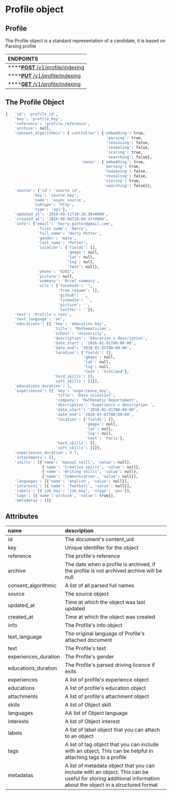 # Profile object

## Profile

The Profile object is a standard representation of a candidate, it is based on 
Parsing profile
 
| **ENDPOINTS** |
| :--- |
| \*\*\*\*[**POST** /v1/profile/indexing](https://developers.hrflow.ai/api-reference/profile-api/post-profile-indexing) |
| \*\*\*\*[**PUT** /v1/profile/indexing](https://developers.hrflow.ai/api-reference/profile-api/put-profile-indexing) |
| \*\*\*\*[**GET** /v1/profile/indexing](https://developers.hrflow.ai/api-reference/profile-api/get-profile-indexing) |

## The Profile Object

```python
{   'id': 'profile_id',
    'key': 'profile_key',
    'reference': 'profile_reference',
    'archive': null,
    'consent_algorithmic': {'controller': {'embedding': true,
                                            'parsing': true,
                                            'reasoning': false,
                                            'revealing': false,
                                            'scoring': true,
                                            'searching': false},
                                 'owner': {'embedding': true,
                                           'parsing': true,
                                           'reasoning': false,
                                           'revealing': false,
                                           'scoring': true,
                                           'searching': false}},
    'source': {'id': 'source_id',
            'key': 'source_key',
            'name': 'async source',
            'subtype': 'http',
            'type': 'api'},
    'updated_at': '2020-09-11T10:26:36+0000',
    'created_at': '2020-08-06T10:09:47+0000',
    'info': {'email': 'harry.potter@gmail.com',
              'first_name': 'Harry',
              'full_name': 'Harry Potter',
              'gender': 'male',
              'last_name': 'Potter',
              'location': {'fields': [],
                           'gmaps': null,
                           'lat': null,
                           'lng': null,
                           'text': null},
              'phone': '0202',
              'picture': null,
              'summary': 'Brief summary',
              'urls': {'facebook': '',
                       'from_resume': [],
                       'github': '',
                       'linkedin': '',
                       'picture': '',
                       'twitter': ''}},
    'text': 'Profile s text',
    'text_language': 'en',
    'educations': [{ 'key': 'education_key',
                     'title': 'Mathematicien',
                     'school': 'University',
                     'description': 'Education s description',
                     'date_start': '2016-01-01T00:00:00',
                     'date_end': '2018-01-01T00:00:00',
                     'location': {'fields': [],
                                  'gmaps': null,
                                  'lat': null,
                                  'lng': null,
                                  'text': 'Scotland'},
                     'hard_skills': [],
                     'soft_skills': []}],
    'educations_duration': 2,
    'experiences': [{ 'key': 'experience_key',
                      'title': 'Data scientist',
                      'company': 'Mathematic Departement',
                      'description': 'Experience s description.',
                      'date_start': '2018-01-01T00:00:00',
                      'date_end': '2018-07-01T00:00:00',
                      'location': {'fields': [],
                                   'gmaps': null,
                                   'lat': null,
                                   'lng': null,
                                   'text': 'Paris'},
                      'hard_skills': [],
                      'soft_skills': []}],
    'experiences_duration': 0.7,
    'attachments': [],
    'skills': [{'name': 'manual skill', 'value': null},
                {'name': 'Creative spirit', 'value': null},
                {'name': 'Writing skills', 'value': null},
                {'name': 'Communication', 'value': null}],
    'languages': [{'name': 'english', 'value': null}],
    'interests': [{'name': 'football', 'value': null}],
    'labels': [{'job_key': 'job_key', 'stage': 'yes'}],
    'tags': [{'name':'archive', 'value': true}],
    'metadatas': []}
```

## Attributes

| name | description |
| :--- | :--- |
| id | The document's content_uid |
| key | Unique identifier for the object |
| reference | The profile's reference |
| archive | The date when a profile is archived, if the profile is not archived archive will be null  |
| consent\_algorithmic | A list of all parsed full names |
| source | The source object |
| updated_at | Time at which the object was last updated |
| created_at | Time at which the object was created |
| info | The Profile's info object  |
| text_language | The original language of Profile's attached document |
| text | The Profile's text |
| experiences_duration | The Profile's gender |
| educations_duration | The Profile's parsed driving licence if exits  |
| experiences | A list of profile's experience object |
| educations | A list of profile's education object |
| attachments | A list of profile's attachment object |
| skills | A list of Object skill |
| languages | AA list of Object language |
| interests | A list of Object interest |
| labels | A list of label object that you can attach to an object |
| tags | A list of tag object that you can include with an object, This can be helpful in attaching tags to a profile |
| metadatas | A list of metadata object that you can include with an object. This can be useful for storing additional information about the object in a structured format|
